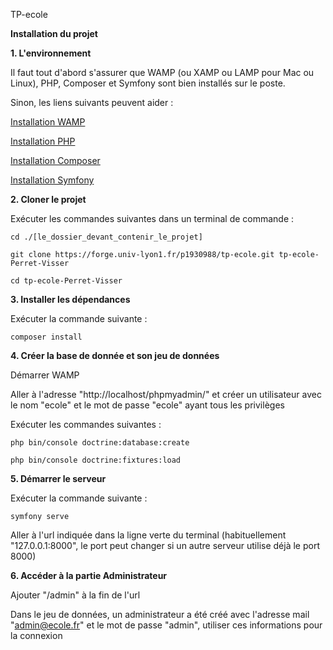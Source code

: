 TP-ecole

**Installation du projet**



**1.  L'environnement**

Il faut tout d'abord s'assurer que WAMP (ou XAMP ou LAMP pour Mac ou Linux), PHP, Composer et Symfony sont bien installés sur le poste.

Sinon, les liens suivants peuvent aider :

[Installation WAMP](http://www.wampserver.com/en/download-wampserver-64bits/)

[Installation PHP](https://www.php.net/downloads.php)

[Installation Composer](https://getcomposer.org/download/)

[Installation Symfony](https://symfony.com/download)



**2.  Cloner le projet**

Exécuter les commandes suivantes dans un terminal de commande :

`cd ./[le_dossier_devant_contenir_le_projet]`

`git clone https://forge.univ-lyon1.fr/p1930988/tp-ecole.git tp-ecole-Perret-Visser`

`cd tp-ecole-Perret-Visser`



**3.  Installer les dépendances**

Exécuter la commande suivante :

`composer install`



**4.  Créer la base de donnée et son jeu de données**

Démarrer WAMP

Aller à l'adresse "http://localhost/phpmyadmin/" et créer un utilisateur avec le nom "ecole" et le mot de passe "ecole" ayant tous les privilèges

Exécuter les commandes suivantes :

`php bin/console doctrine:database:create`

`php bin/console doctrine:fixtures:load`



**5.  Démarrer le serveur**

Exécuter la commande suivante :

`symfony serve`

Aller à l'url indiquée dans la ligne verte du terminal (habituellement "127.0.0.1:8000", le port peut changer si un autre serveur utilise déjà le port 8000)



**6.  Accéder à la partie Administrateur**

Ajouter "/admin" à la fin de l'url

Dans le jeu de données, un administrateur a été créé avec l'adresse mail "admin@ecole.fr" et le mot de passe "admin", utiliser ces informations pour la connexion

